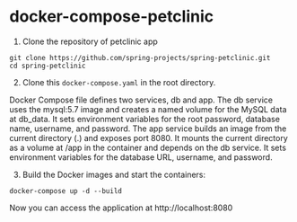 # docker-compose-petclinic

1. Clone the repository of petclinic app
```
git clone https://github.com/spring-projects/spring-petclinic.git
cd spring-petclinic
```

2. Clone this `docker-compose.yaml` in the root directory. 

Docker Compose file defines two services, db and app. The db service uses the mysql:5.7 image and creates a named volume for the MySQL data at db_data. It sets environment variables for the root password, database name, username, and password. The app service builds an image from the current directory (.) and exposes port 8080. It mounts the current directory as a volume at /app in the container and depends on the db service. It sets environment variables for the database URL, username, and password.

3. Build the Docker images and start the containers:
```
docker-compose up -d --build
```

Now you can access the application at http://localhost:8080
